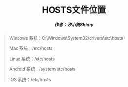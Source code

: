 <center><h1>HOSTS文件位置</h1></center>

<center><h5>作者：汐小旅Shiory</h5></center>



> Windows 系统：C:\Windows\System32\drivers\etc\hosts
>
> Mac 系统：/etc/hosts
>
> Linux 系统：/etc/hosts
>
> Android 系统：/system/etc/hosts
>
> IOS 系统：/etc/hosts

